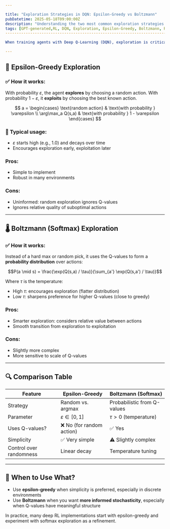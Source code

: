 ```yaml
---

title: "Exploration Strategies in DQN: Epsilon-Greedy vs Boltzmann"
pubDatetime: 2025-05-18T09:00:00Z
description: "Understanding the two most common exploration strategies used in Deep Q-Learning: epsilon-greedy and Boltzmann (softmax) exploration."
tags: [GPT-generated,RL, DQN, Exploration, Epsilon-Greedy, Boltzmann, Reinforcement Learning]
--------------------------------------------------------------------------------

When training agents with Deep Q-Learning (DQN), exploration is critical — without it, the agent can get stuck exploiting suboptimal behavior. This post compares two widely-used exploration methods: **epsilon-greedy** and **Boltzmann (softmax) exploration**.

---
```


## 🎲 Epsilon-Greedy Exploration

### ✅ How it works:

With probability $\varepsilon$, the agent **explores** by choosing a random action. With probability $1 - \varepsilon$, it **exploits** by choosing the best known action.

$$
a =
\begin{cases}
\text{random action} & \text{with probability } \varepsilon \\
\arg\max_a Q(s,a) & \text{with probability } 1 - \varepsilon
\end{cases}
$$

### 🔧 Typical usage:

* $\varepsilon$ starts high (e.g., 1.0) and decays over time
* Encourages exploration early, exploitation later

### Pros:

* Simple to implement
* Robust in many environments

### Cons:

* Uninformed: random exploration ignores Q-values
* Ignores relative quality of suboptimal actions

---

## 🌡️ Boltzmann (Softmax) Exploration

### ✅ How it works:

Instead of a hard max or random pick, it uses the Q-values to form a **probability distribution** over actions:

```math
P(a \mid s) = \frac{\exp(Q(s,a) / \tau)}{\sum_{a'} \exp(Q(s,a') / \tau)}
```

Where $\tau$ is the temperature:

* High $\tau$: encourages exploration (flatter distribution)
* Low $\tau$: sharpens preference for higher Q-values (close to greedy)

### Pros:

* Smarter exploration: considers relative value between actions
* Smooth transition from exploration to exploitation

### Cons:

* Slightly more complex
* More sensitive to scale of Q-values

---

## 🔍 Comparison Table

| Feature                 | Epsilon-Greedy           | Boltzmann (Softmax)         |
| ----------------------- | ------------------------ | --------------------------- |
| Strategy                | Random vs. argmax        | Probabilistic from Q-values |
| Parameter               | $\varepsilon \in [0,1]$  | $\tau > 0$ (temperature)    |
| Uses Q-values?          | ❌ No (for random action) | ✅ Yes                       |
| Simplicity              | ✅ Very simple            | ⚠️ Slightly complex         |
| Control over randomness | Linear decay             | Temperature tuning          |

---

## 🧠 When to Use What?

* Use **epsilon-greedy** when simplicity is preferred, especially in discrete environments
* Use **Boltzmann** when you want **more informed stochasticity**, especially when Q-values have meaningful structure

In practice, many deep RL implementations start with epsilon-greedy and experiment with softmax exploration as a refinement.

